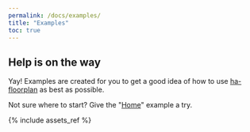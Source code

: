 ```yaml
---
permalink: /docs/examples/
title: "Examples"
toc: true
---
```


## Help is on the way

Yay! Examples are created for you to get a good idea of how to use [ha-floorplan](https://github.com/ExperienceLovelace/ha-floorplan) as best as possible.

Not sure where to start? Give the "[Home](https://experiencelovelace.github.io/ha-floorplan/docs/example-home/)" example a try.

{% include assets_ref %}
